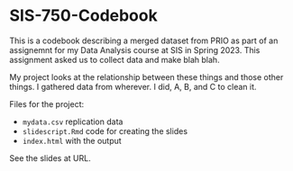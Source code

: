 # SIS-750-Codebook
This is a codebook describing a merged dataset from PRIO as part of an assignemnt for my Data Analysis course at SIS in Spring 2023. This assignment asked us to collect data and make blah blah.

My project looks at the relationship between these things and those other things. I gathered data from wherever. I did, A, B, and C to clean it. 

Files for the project: 
- `mydata.csv` replication data
- `slidescript.Rmd` code for creating the slides 
- `index.html` with the output 

See the slides at URL.
